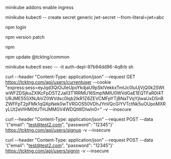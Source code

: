 minikube addons enable ingress

minikube kubectl -- create secret generic jwt-secret --from-literal=jwt=abc

npm login

npm version patch

npm 

npm update @tcktng/common

minikube kubectl exec -- -it auth-depl-97b94dd96-4q8rb sh

curl --header "Content-Type: application/json" --request GET https://tcktng.com/api/users/currentuser --cookie "express:sess=eyJqd3QiOiJleUpoYkdjaU9pSklVekkxTmlJc0luUjVjQ0k2SWtwWFZDSjkuZXlKcFpDSTZJall3T1RRMU16SmpNMlU0WVdGaE1EQTFaR0l4TURJME55SXNJbVZ0WVdsc0lqb2lkR1Z6ZEVCMFpYTjBNaTVqYjIwaUxDSnBZWFFpT2pFMk1qQXpNek0wTVRGOS50VDhJYnVQcGlYVTctNk5uOUpoMXRyLUt2eVlHM0tUTHJMMGV4WDQtWDIwIn0=" -v --insecure

curl --header "Content-Type: application/json" --request POST --data '{"email": "test@test2.com", "password": "12345"}' https://tcktng.com/api/users/signup -v --insecure

curl --header "Content-Type: application/json" --request POST --data '{"email": "test@test2.com", "password": "12345"}' https://tcktng.com/api/users/signin -v --insecure
